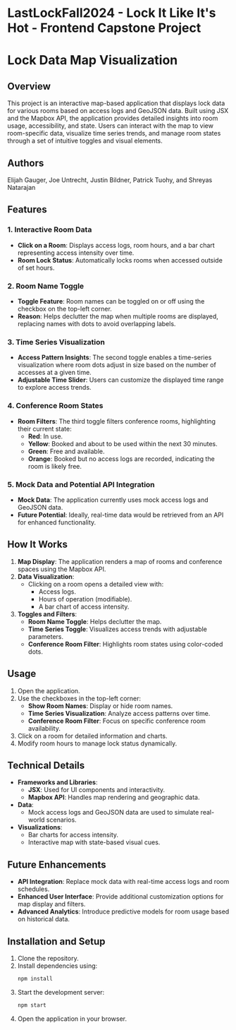 # LastLockFall2024 - Lock It Like It's Hot - Frontend Capstone Project
# Lock Data Map Visualization

## Overview
This project is an interactive map-based application that displays lock data for various rooms based on access logs and GeoJSON data. Built using JSX and the Mapbox API, the application provides detailed insights into room usage, accessibility, and state. Users can interact with the map to view room-specific data, visualize time series trends, and manage room states through a set of intuitive toggles and visual elements.

## Authors
Elijah Gauger, Joe Untrecht, Justin Bildner, Patrick Tuohy, and Shreyas Natarajan

## Features
### 1. Interactive Room Data
- **Click on a Room**: Displays access logs, room hours, and a bar chart representing access intensity over time.
- **Room Lock Status**: Automatically locks rooms when accessed outside of set hours.

### 2. Room Name Toggle
- **Toggle Feature**: Room names can be toggled on or off using the checkbox on the top-left corner.
- **Reason**: Helps declutter the map when multiple rooms are displayed, replacing names with dots to avoid overlapping labels.

### 3. Time Series Visualization
- **Access Pattern Insights**: The second toggle enables a time-series visualization where room dots adjust in size based on the number of accesses at a given time.
- **Adjustable Time Slider**: Users can customize the displayed time range to explore access trends.

### 4. Conference Room States
- **Room Filters**: The third toggle filters conference rooms, highlighting their current state:
  - **Red**: In use.
  - **Yellow**: Booked and about to be used within the next 30 minutes.
  - **Green**: Free and available.
  - **Orange**: Booked but no access logs are recorded, indicating the room is likely free.

### 5. Mock Data and Potential API Integration
- **Mock Data**: The application currently uses mock access logs and GeoJSON data.
- **Future Potential**: Ideally, real-time data would be retrieved from an API for enhanced functionality.

## How It Works
1. **Map Display**: The application renders a map of rooms and conference spaces using the Mapbox API.
2. **Data Visualization**:
   - Clicking on a room opens a detailed view with:
     - Access logs.
     - Hours of operation (modifiable).
     - A bar chart of access intensity.
3. **Toggles and Filters**:
   - **Room Name Toggle**: Helps declutter the map.
   - **Time Series Toggle**: Visualizes access trends with adjustable parameters.
   - **Conference Room Filter**: Highlights room states using color-coded dots.

## Usage
1. Open the application.
2. Use the checkboxes in the top-left corner:
   - **Show Room Names**: Display or hide room names.
   - **Time Series Visualization**: Analyze access patterns over time.
   - **Conference Room Filter**: Focus on specific conference room availability.
3. Click on a room for detailed information and charts.
4. Modify room hours to manage lock status dynamically.

## Technical Details
- **Frameworks and Libraries**:
  - **JSX**: Used for UI components and interactivity.
  - **Mapbox API**: Handles map rendering and geographic data.
- **Data**:
  - Mock access logs and GeoJSON data are used to simulate real-world scenarios.
- **Visualizations**:
  - Bar charts for access intensity.
  - Interactive map with state-based visual cues.

## Future Enhancements
- **API Integration**: Replace mock data with real-time access logs and room schedules.
- **Enhanced User Interface**: Provide additional customization options for map display and filters.
- **Advanced Analytics**: Introduce predictive models for room usage based on historical data.

## Installation and Setup
1. Clone the repository.
2. Install dependencies using:
   ```bash
   npm install
   ```
3. Start the development server:
   ```bash
   npm start
   ```
4. Open the application in your browser.


